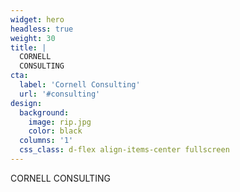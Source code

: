 ```yaml
---
widget: hero
headless: true
weight: 30
title: |
  CORNELL  
  CONSULTING
cta:
  label: 'Cornell Consulting'
  url: '#consulting'
design:
  background:
    image: rip.jpg
    color: black
  columns: '1'
  css_class: d-flex align-items-center fullscreen 
---
```


CORNELL CONSULTING
